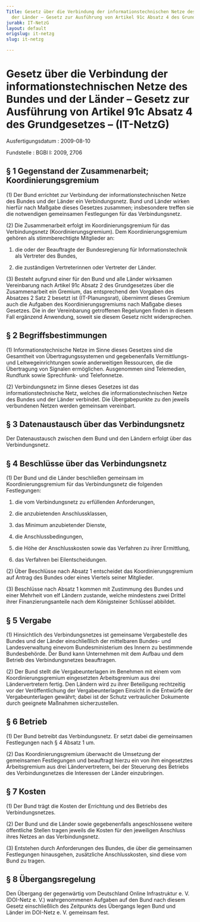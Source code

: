 ```yaml
---
Title: Gesetz über die Verbindung der informationstechnischen Netze des Bundes und
  der Länder – Gesetz zur Ausführung von Artikel 91c Absatz 4 des Grundgesetzes –
jurabk: IT-NetzG
layout: default
origslug: it-netzg
slug: it-netzg

---
```


# Gesetz über die Verbindung der informationstechnischen Netze des Bundes und der Länder – Gesetz zur Ausführung von Artikel 91c Absatz 4 des Grundgesetzes – (IT-NetzG)

Ausfertigungsdatum
:   2009-08-10

Fundstelle
:   BGBl I: 2009, 2706

## § 1 Gegenstand der Zusammenarbeit; Koordinierungsgremium

(1) Der Bund errichtet zur Verbindung der informationstechnischen
Netze des Bundes und der Länder ein Verbindungsnetz. Bund und Länder
wirken hierfür nach Maßgabe dieses Gesetzes zusammen; insbesondere
treffen sie die notwendigen gemeinsamen Festlegungen für das
Verbindungsnetz.

(2) Die Zusammenarbeit erfolgt im Koordinierungsgremium für das
Verbindungsnetz (Koordinierungsgremium). Dem Koordinierungsgremium
gehören als stimmberechtigte Mitglieder an:

1.  die oder der Beauftragte der Bundesregierung für Informationstechnik
    als Vertreter des Bundes,


2.  die zuständigen Vertreterinnen oder Vertreter der Länder.




(3) Besteht aufgrund einer für den Bund und alle Länder wirksamen
Vereinbarung nach Artikel 91c Absatz 2 des Grundgesetzes über die
Zusammenarbeit ein Gremium, das entsprechend den Vorgaben des Absatzes
2 Satz 2 besetzt ist (IT-Planungsrat), übernimmt dieses Gremium auch
die Aufgaben des Koordinierungsgremiums nach Maßgabe dieses Gesetzes.
Die in der Vereinbarung getroffenen Regelungen finden in diesem Fall
ergänzend Anwendung, soweit sie diesem Gesetz nicht widersprechen.

## § 2 Begriffsbestimmungen

(1) Informationstechnische Netze im Sinne dieses Gesetzes sind die
Gesamtheit von Übertragungssystemen und gegebenenfalls Vermittlungs-
und Leitwegeinrichtungen sowie anderweitigen Ressourcen, die die
Übertragung von Signalen ermöglichen. Ausgenommen sind Telemedien,
Rundfunk sowie Sprechfunk- und Telefonnetze.

(2) Verbindungsnetz im Sinne dieses Gesetzes ist das
informationstechnische Netz, welches die informationstechnischen Netze
des Bundes und der Länder verbindet. Die Übergabepunkte zu den jeweils
verbundenen Netzen werden gemeinsam vereinbart.

## § 3 Datenaustausch über das Verbindungsnetz

Der Datenaustausch zwischen dem Bund und den Ländern erfolgt über das
Verbindungsnetz.

## § 4 Beschlüsse über das Verbindungsnetz

(1) Der Bund und die Länder beschließen gemeinsam im
Koordinierungsgremium für das Verbindungsnetz die folgenden
Festlegungen:

1.  die vom Verbindungsnetz zu erfüllenden Anforderungen,


2.  die anzubietenden Anschlussklassen,


3.  das Minimum anzubietender Dienste,


4.  die Anschlussbedingungen,


5.  die Höhe der Anschlusskosten sowie das Verfahren zu ihrer Ermittlung,


6.  das Verfahren bei Eilentscheidungen.




(2) Über Beschlüsse nach Absatz 1 entscheidet das
Koordinierungsgremium auf Antrag des Bundes oder eines Viertels seiner
Mitglieder.

(3) Beschlüsse nach Absatz 1 kommen mit Zustimmung des Bundes und
einer Mehrheit von elf Ländern zustande, welche mindestens zwei
Drittel ihrer Finanzierungsanteile nach dem Königsteiner Schlüssel
abbildet.

## § 5 Vergabe

(1) Hinsichtlich des Verbindungsnetzes ist gemeinsame Vergabestelle
des Bundes und der Länder einschließlich der mittelbaren Bundes- und
Landesverwaltung einevom Bundesministerium des Innern zu bestimmende
Bundesbehörde. Der Bund kann Unternehmen mit dem Aufbau und dem
Betrieb des Verbindungsnetzes beauftragen.

(2) Der Bund stellt die Vergabeunterlagen im Benehmen mit einem vom
Koordinierungsgremium eingesetzten Arbeitsgremium aus drei
Ländervertretern fertig. Den Ländern wird zu ihrer Beteiligung
rechtzeitig vor der Veröffentlichung der Vergabeunterlagen Einsicht in
die Entwürfe der Vergabeunterlagen gewährt; dabei ist der Schutz
vertraulicher Dokumente durch geeignete Maßnahmen sicherzustellen.

## § 6 Betrieb

(1) Der Bund betreibt das Verbindungsnetz. Er setzt dabei die
gemeinsamen Festlegungen nach § 4 Absatz 1 um.

(2) Das Koordinierungsgremium überwacht die Umsetzung der gemeinsamen
Festlegungen und beauftragt hierzu ein von ihm eingesetztes
Arbeitsgremium aus drei Ländervertretern, bei der Steuerung des
Betriebs des Verbindungsnetzes die Interessen der Länder einzubringen.

## § 7 Kosten

(1) Der Bund trägt die Kosten der Errichtung und des Betriebs des
Verbindungsnetzes.

(2) Der Bund und die Länder sowie gegebenenfalls angeschlossene
weitere öffentliche Stellen tragen jeweils die Kosten für den
jeweiligen Anschluss ihres Netzes an das Verbindungsnetz.

(3) Entstehen durch Anforderungen des Bundes, die über die gemeinsamen
Festlegungen hinausgehen, zusätzliche Anschlusskosten, sind diese vom
Bund zu tragen.

## § 8 Übergangsregelung

Den Übergang der gegenwärtig vom Deutschland Online Infrastruktur e.
V. (DOI-Netz e. V.) wahrgenommenen Aufgaben auf den Bund nach diesem
Gesetz einschließlich des Zeitpunkts des Übergangs legen Bund und
Länder im DOI-Netz e. V. gemeinsam fest.

